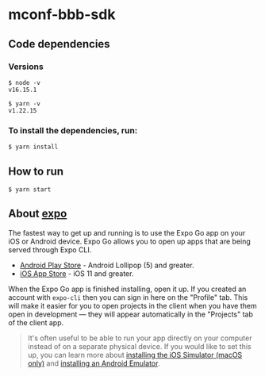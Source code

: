 #  mconf-bbb-sdk

## Code dependencies

### Versions

    $ node -v
    v16.15.1

    $ yarn -v
    v1.22.15


### To install the dependencies, run:

    $ yarn install

## How to run

    $ yarn start

## About [expo](https://docs.expo.dev/)
The fastest way to get up and running is to use the Expo Go app on your iOS or Android device. Expo Go allows you to open up apps that are being served through Expo CLI.

-   [Android Play Store](https://play.google.com/store/apps/details?id=host.exp.exponent)  - Android Lollipop (5) and greater.
-   [iOS App Store](https://apps.apple.com/app/expo-go/id982107779)  - iOS 11 and greater.

When the Expo Go app is finished installing, open it up. If you created an account with  `expo-cli`  then you can sign in here on the "Profile" tab. This will make it easier for you to open projects in the client when you have them open in development  —  they will appear automatically in the "Projects" tab of the client app.

> It's often useful to be able to run your app directly on your computer instead of on a separate physical device. If you would like to set this up, you can learn more about  [installing the iOS Simulator (macOS only)](https://docs.expo.dev/workflow/ios-simulator/)  and  [installing an Android Emulator](https://docs.expo.dev/workflow/android-studio-emulator/).
